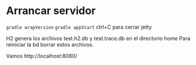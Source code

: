 
# Arrancar servidor 
``gradle wrapVersion``
``gradle appStart``
ctrl+C para cerrar jetty

H2 genera los archivos test.h2.db y test.trace.db en el directorio home
Para reiniciar la bd borrar estos archivos.



Vamos http://localhost:8080/ 


